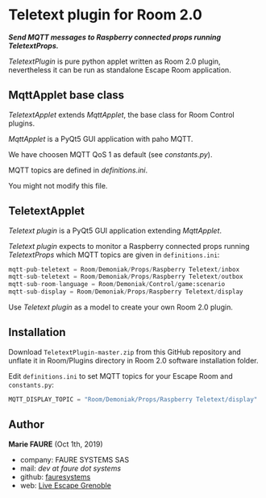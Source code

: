 ﻿# Teletext plugin for Room 2.0
***Send MQTT messages to Raspberry connected props running TeletextProps.***

*TeletextPlugin* is pure python applet written as Room 2.0 plugin, nevertheless it can be run as standalone Escape Room application.


## MqttApplet base class
*TeletextApplet* extends *MqttApplet*, the base class for Room Control plugins.
 
*MqttApplet* is a PyQt5 GUI application with paho MQTT.

We have choosen MQTT QoS 1 as default (see *constants.py*).

MQTT topics are defined in *definitions.ini*.

You might not modify this file.


## TeletextApplet
*Teletext plugin* is a PyQt5 GUI application extending *MqttApplet*.

*Teletext plugin* expects to monitor a Raspberry connected props running *TeletextProps* which MQTT topics are given in `definitions.ini`:

```python
mqtt-pub-teletext = Room/Demoniak/Props/Raspberry Teletext/inbox
mqtt-sub-teletext = Room/Demoniak/Props/Raspberry Teletext/outbox
mqtt-sub-room-language = Room/Demoniak/Control/game:scenario
mqtt-sub-display = Room/Demoniak/Props/Raspberry Teletext/display
```

Use *Teletext plugin* as a model to create your own Room 2.0 plugin.


## Installation
Download `TeletextPlugin-master.zip` from this GitHub repository and unflate it in Room/Plugins directory in Room 2.0 software installation folder.

Edit `definitions.ini` to set MQTT topics for your Escape Room and `constants.py`:
```python
MQTT_DISPLAY_TOPIC = "Room/Demoniak/Props/Raspberry Teletext/display"
``` 


## Author

**Marie FAURE** (Oct 1th, 2019)
* company: FAURE SYSTEMS SAS
* mail: *dev at faure dot systems*
* github: <a href="https://github.com/fauresystems?tab=repositories" target="_blank">fauresystems</a>
* web: <a href="https://www.live-escape.net/" target="_blank">Live Escape Grenoble</a>